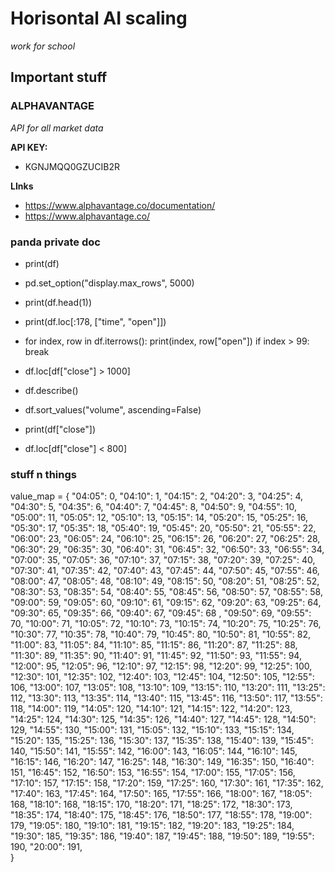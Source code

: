 # Horisontal AI scaling
*work for school*


## Important stuff

### ALPHAVANTAGE 
*API for all market data*

**API KEY:**
- KGNJMQQ0GZUCIB2R

**LInks**
- https://www.alphavantage.co/documentation/
- https://www.alphavantage.co/


### panda private doc

- print(df)
- pd.set_option("display.max_rows", 5000)
- print(df.head(1))
- print(df.loc[:178, ["time", "open"]])

- for index, row in df.iterrows():
      print(index, row["open"])
      if index > 99:
        break
- df.loc[df["close"] > 1000]
- df.describe()
- df.sort_values("volume", ascending=False)
- print(df["close"])
- df.loc[df["close"] < 800]

### stuff n things

value_map = {
    "04:05": 0,
    "04:10": 1,
    "04:15": 2,
    "04:20": 3,
    "04:25": 4,
    "04:30": 5,
    "04:35": 6,
    "04:40": 7,
    "04:45": 8,
    "04:50": 9,
    "04:55": 10,
    "05:00": 11,
    "05:05": 12,
    "05:10": 13,
    "05:15": 14,
    "05:20": 15,
    "05:25": 16,
    "05:30": 17,
    "05:35": 18,
    "05:40": 19,
    "05:45": 20,
    "05:50": 21,
    "05:55": 22,
    "06:00": 23,
    "06:05": 24,
    "06:10": 25,
    "06:15": 26,
    "06:20": 27,
    "06:25": 28,
    "06:30": 29,
    "06:35": 30,
    "06:40": 31,
    "06:45": 32,
    "06:50": 33,
    "06:55": 34,
    "07:00": 35,
    "07:05": 36,
    "07:10": 37,
    "07:15": 38,
    "07:20": 39,
    "07:25": 40,
    "07:30": 41,
    "07:35": 42,
    "07:40": 43,
    "07:45": 44,
    "07:50": 45,
    "07:55": 46,
    "08:00": 47,
    "08:05": 48,
    "08:10": 49,
    "08:15": 50,
    "08:20": 51,
    "08:25": 52,
    "08:30": 53,
    "08:35": 54,
    "08:40": 55,
    "08:45": 56,
    "08:50": 57,
    "08:55": 58,
    "09:00": 59,
    "09:05": 60,
    "09:10": 61,
    "09:15": 62,
    "09:20": 63,
    "09:25": 64,
    "09:30": 65,
    "09:35": 66,
    "09:40": 67,
    "09:45": 68 ,
    "09:50": 69,
    "09:55": 70,
    "10:00": 71,
    "10:05": 72,
    "10:10": 73,
    "10:15": 74,
    "10:20": 75,
    "10:25": 76,
    "10:30": 77,
    "10:35": 78,
    "10:40": 79,
    "10:45": 80,
    "10:50": 81,
    "10:55": 82,
    "11:00": 83,
    "11:05": 84,
    "11:10": 85,
    "11:15": 86,
    "11:20": 87,
    "11:25": 88,
    "11:30": 89,
    "11:35": 90,
    "11:40": 91,
    "11:45": 92,
    "11:50": 93,
    "11:55": 94,
    "12:00": 95,
    "12:05": 96,
    "12:10": 97,
    "12:15": 98,
    "12:20": 99,
    "12:25": 100,
    "12:30": 101,
    "12:35": 102,
    "12:40": 103,
    "12:45": 104,
    "12:50": 105,
    "12:55": 106,
    "13:00": 107,
    "13:05": 108,
    "13:10": 109,
    "13:15": 110,
    "13:20": 111,
    "13:25": 112,
    "13:30": 113,
    "13:35": 114,
    "13:40": 115,
    "13:45": 116,
    "13:50": 117,
    "13:55": 118,
    "14:00": 119,
    "14:05": 120,
    "14:10": 121,
    "14:15": 122,
    "14:20": 123,
    "14:25": 124,
    "14:30": 125,
    "14:35": 126,
    "14:40": 127,
    "14:45": 128,
    "14:50": 129,
    "14:55": 130,
    "15:00": 131,
    "15:05": 132,
    "15:10": 133,
    "15:15": 134,
    "15:20": 135,
    "15:25": 136,
    "15:30": 137,
    "15:35": 138,
    "15:40": 139,
    "15:45": 140,
    "15:50": 141,
    "15:55": 142,
    "16:00": 143,
    "16:05": 144,
    "16:10": 145,
    "16:15": 146,
    "16:20": 147,
    "16:25": 148,
    "16:30": 149,
    "16:35": 150,
    "16:40": 151,
    "16:45": 152,
    "16:50": 153,
    "16:55": 154,
    "17:00": 155,
    "17:05": 156,
    "17:10": 157,
    "17:15": 158,
    "17:20": 159,
    "17:25": 160,
    "17:30": 161,
    "17:35": 162,
    "17:40": 163,
    "17:45": 164,
    "17:50": 165,
    "17:55": 166,
    "18:00": 167,
    "18:05": 168,
    "18:10": 168,
    "18:15": 170,
    "18:20": 171,
    "18:25": 172,
    "18:30": 173,
    "18:35": 174,
    "18:40": 175,
    "18:45": 176,
    "18:50": 177,
    "18:55": 178,
    "19:00": 179,
    "19:05": 180,
    "19:10": 181,
    "19:15": 182,
    "19:20": 183,
    "19:25": 184,
    "19:30": 185,
    "19:35": 186,
    "19:40": 187,
    "19:45": 188,
    "19:50": 189,
    "19:55": 190,
    "20:00": 191,    
}
